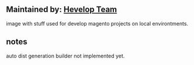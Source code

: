 ## Maintained by: [Hevelop Team](https://hevelop.com)

image with stuff used for develop magento projects on local environtments.

## notes ##

auto dist generation builder not implemented yet.